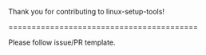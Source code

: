 Thank you for contributing to linux-setup-tools!


=========================================

Please follow issue/PR template.
